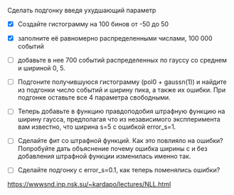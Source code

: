 
Сделать подгонку введя ухудшающий параметр
- [x]  Создайте гистограмму на 100 бинов от -50 до 50
- [x] заполните её равномерно распределенными числами, 100 000 событий
- [ ] добавьте в нее 700 событий распределенных по гауссу со среднем и шириной 0, 5.
- [ ] Подгоните получившуюся гистограмму (pol0 + gaussn(1)) и найдите из подгонки число событий и ширину пика, а также их ошибки. При подгонке оставьте все 4 параметра свободными.
- [ ] Теперь добавьте в функцию правдоподобия штрафную функцию на ширину гаусса, предполагая что из независимого экспперимента вам известно, что ширина s=5 с ошибкой error_s=1. 
- [ ] Сделайте фит со штрафной функций. Как это повлияло на ошибки? Попробуйте дать объяснение почему ошибка ширины с и без добавления штрафной функции изменилась именно так.
- [ ] Сделайте подгонку с error_s=0.1, как теперь поменялись ошибки?


https://wwwsnd.inp.nsk.su/~kardapo/lectures/NLL.html
